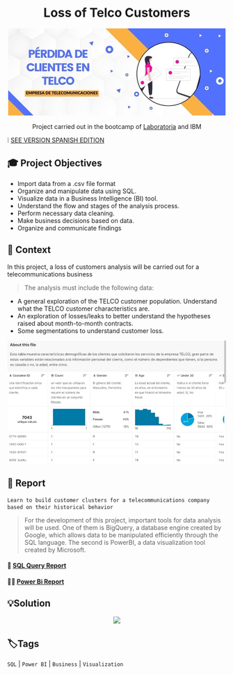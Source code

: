 <div align="center"> <h1> Loss of Telco Customers  </h1>  
  
![](/Portada_3.jpg)
  
Project carried out in the bootcamp of [Laboratoria](https://app.laboratoria.la/signup-and-login/) and IBM
</div>

❕ [SEE VERSION SPANISH EDITION](https://github.com/gianelytics/Data-analytics-Project-5/blob/f94392314a46a989795eacdbc06d7ce8f1ac8200/README_spanish.md)

## 🎓 Project Objectives

- Import data from a .csv file format
- Organize and manipulate data using SQL.
- Visualize data in a Business Intelligence (BI) tool.
- Understand the flow and stages of the analysis process.
- Perform necessary data cleaning.
- Make business decisions based on data.
- Organize and communicate findings

## 📌 Context

In this project, a loss of customers analysis will be carried out for a telecommunications business
>The analysis must include the following data:
- A general exploration of the TELCO customer population. Understand what the TELCO customer characteristics are.
- An exploration of losses/leaks to better understand the hypotheses raised about month-to-month contracts.
- Some segmentations to understand customer loss.

<div align="center">
  
![](/Dataset_4.jpg) 
  </div>


## 🔎 Report

    Learn to build customer clusters for a telecommunications company based on their historical behavior  
    
>For the development of this project, important tools for data analysis will be used. One of them is BigQuery, a database engine created by Google, which allows data to be manipulated efficiently through the SQL language. The second is PowerBI, a data visualization tool created by Microsoft.

<h4 align="left"> 📝 <a href="https://console.cloud.google.com/bigquery?sq=698978005693:15681600104c4a2491c10e330bab7a90">SQL Query Report</a>
  
<h4 align="left"> 👩‍💻 <a href="https://drive.google.com/drive/folders/1UPQef681MI_pN0WiTB6ly97mtTP63qlg?usp=sharing">Power Bi Report</a>


## 💡Solution
  
<div align="center">
  
<a target="_blank" href="https://www.loom.com/share/d66c7e480cf649188eb766378b791fc4" rel="noopener noreferrer" >![](https://cdn.loom.com/sessions/thumbnails/d66c7e480cf649188eb766378b791fc4-with-play.gif)</a>


</div>
  

## 🏷️Tags

`SQL` | `Power BI` | `Business` | `Visualization` 

